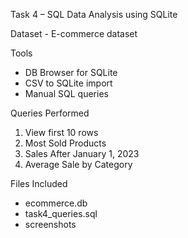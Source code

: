 Task 4 – SQL Data Analysis using SQLite

Dataset - E-commerce dataset

Tools
- DB Browser for SQLite
- CSV to SQLite import
- Manual SQL queries

Queries Performed
1. View first 10 rows
2. Most Sold Products
3. Sales After January 1, 2023
4. Average Sale by Category

Files Included
- ecommerce.db 
- task4_queries.sql 
- screenshots 
